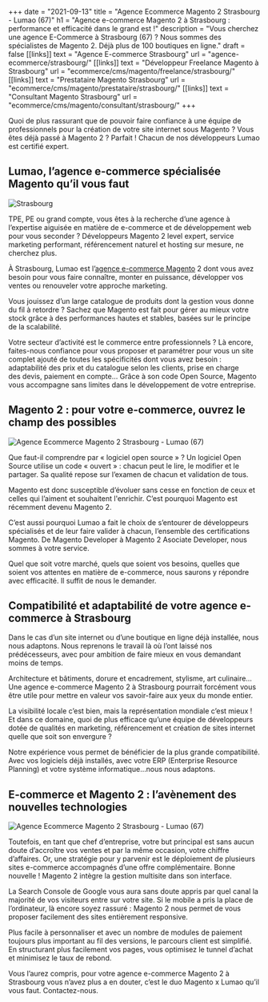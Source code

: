 +++
date = "2021-09-13"
title = "Agence Ecommerce Magento 2 Strasbourg - Lumao (67)"
h1 = "Agence e-commerce Magento 2 à Strasbourg : performance et efficacité dans le grand est !"
description = "Vous cherchez une agence E-Commerce à Strasbourg (67) ? Nous sommes des spécialistes de Magento 2. Déjà plus de 100 boutiques en ligne."
draft = false
[[links]]
    text = "Agence E-commerce Strasbourg"
    url = "agence-ecommerce/strasbourg/"
[[links]]
    text = "Développeur Freelance Magento à Strasbourg"
    url = "ecommerce/cms/magento/freelance/strasbourg/"
[[links]]
    text = "Prestataire Magento Strasbourg"
    url = "ecommerce/cms/magento/prestataire/strasbourg/"
[[links]]
    text = "Consultant Magento Strasbourg"
    url = "ecommerce/cms/magento/consultant/strasbourg/"
+++

<p>Quoi de plus rassurant que de pouvoir faire confiance à une équipe de professionnels pour la création de votre site internet sous Magento ? Vous êtes déjà passé à Magento 2 ? Parfait ! Chacun de nos développeurs Lumao est certifié expert.</p>
<h2>Lumao, l’agence e-commerce spécialisée Magento qu’il vous faut</h2>

<img class="animate zoomIn margin-auto" src="/images/ville/strasbourg.jpg" alt="Strasbourg" />

<p>TPE, PE ou grand compte, vous êtes à la recherche d’une agence à l’expertise aiguisée en matière de e-commerce et de développement web pour vous seconder ? Développeurs Magento 2 level expert, service marketing performant, référencement naturel et hosting sur mesure, ne cherchez plus.</p>

À Strasbourg, Lumao est l’[agence e-commerce Magento](/agence-ecom/) 2 dont vous avez besoin pour vous faire connaître, monter en puissance, développer vos ventes ou renouveler votre approche marketing.

<p>Vous jouissez d’un large catalogue de produits dont la gestion vous donne du fil à retordre ? Sachez que Magento est fait pour gérer au mieux votre stock grâce à des performances hautes et stables, basées sur le principe de la scalabilité.</p>
<p>Votre secteur d’activité est le commerce entre professionnels ? Là encore, faites-nous confiance pour vous proposer et paramétrer pour vous un site complet ajouté de toutes les spécificités dont vous avez besoin : adaptabilité des prix et du catalogue selon les clients, prise en charge des devis, paiement en compte… Grâce à son code Open Source, Magento vous accompagne sans limites dans le développement de votre entreprise.</p>
<h2>Magento 2 : pour votre e-commerce, ouvrez le champ des possibles</h2>

<img class="animate zoomIn margin-auto" src="/images/ville/paint/strasbourg/1.jpg" alt="Agence Ecommerce Magento 2 Strasbourg - Lumao (67)" />

<p>Que faut-il comprendre par « logiciel open source » ? Un logiciel Open Source utilise un code « ouvert » : chacun peut le lire, le modifier et le partager. Sa qualité repose sur l’examen de chacun et validation de tous.</p>
<p>Magento est donc susceptible d’évoluer sans cesse en fonction de ceux et celles qui l’aiment et souhaitent l'enrichir. C’est pourquoi Magento est récemment devenu Magento 2.</p>
<p>C’est aussi pourquoi Lumao a fait le choix de s’entourer de développeurs spécialisés et de leur faire valider à chacun, l’ensemble des certifications Magento. De Magento Developer à Magento 2 Asociate Developer, nous sommes à votre service.</p>
<p>Quel que soit votre marché, quels que soient vos besoins, quelles que soient vos attentes en matière de e-commerce, nous saurons y répondre avec efficacité. Il suffit de nous le demander.</p>
<h2>Compatibilité et adaptabilité de votre agence e-commerce à Strasbourg</h2>
<p>Dans le cas d’un site internet ou d’une boutique en ligne déjà installée, nous nous adaptons. Nous reprenons le travail là où l’ont laissé nos prédécesseurs, avec pour ambition de faire mieux en vous demandant moins de temps.</p>
<p>Architecture et bâtiments, dorure et encadrement, stylisme, art culinaire… Une agence e-commerce Magento 2 à Strasbourg pourrait forcément vous être utile pour mettre en valeur vos savoir-faire aux yeux du monde entier.</p>
<p>La visibilité locale c’est bien, mais la représentation mondiale c’est mieux ! Et dans ce domaine, quoi de plus efficace qu’une équipe de développeurs dotée de qualités en marketing, référencement et création de sites internet quelle que soit son envergure ?</p>
<p>Notre expérience vous permet de bénéficier de la plus grande compatibilité. Avec vos logiciels déjà installés, avec votre ERP (Enterprise Resource Planning) et votre système informatique…nous nous adaptons.</p>
<h2>E-commerce et Magento 2 : l’avènement des nouvelles technologies</h2>

<img class="animate zoomIn margin-auto" src="/images/ville/paint/strasbourg/2.jpg" alt="Agence Ecommerce Magento 2 Strasbourg - Lumao (67)" />

<p>Toutefois, en tant que chef d’entreprise, votre but principal est sans aucun doute d’accroître vos ventes et par la même occasion, votre chiffre d’affaires. Or, une stratégie pour y parvenir est le déploiement de plusieurs sites e-commerce accompagnés d’une offre complémentaire. Bonne nouvelle ! Magento 2 intègre la gestion multisite dans son interface.</p>
<p>La Search Console de Google vous aura sans doute appris par quel canal la majorité de vos visiteurs entre sur votre site. Si le mobile a pris la place de l’ordinateur, là encore soyez rassuré : Magento 2 nous permet de vous proposer facilement des sites entièrement responsive.</p>
<p>Plus facile à personnaliser et avec un nombre de modules de paiement toujours plus important au fil des versions, le parcours client est simplifié. En structurant plus facilement vos pages, vous optimisez le tunnel d’achat et minimisez le taux de rebond.</p>
<p>Vous l’aurez compris, pour votre agence e-commerce Magento 2 à Strasbourg vous n’avez plus a en douter, c’est le duo Magento x Lumao qu’il vous faut. Contactez-nous.</p>
